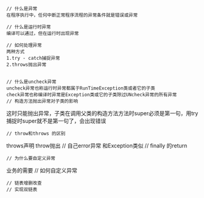     // 什么是异常
    在程序执行中，任何中断正常程序流程的异常条件就是错误或异常
    
    // 什么是运行时异常
    编译可以通过，但在运行时出现异常

    // 如何处理异常
    两种方式
    1.try - catch捕捉异常
    2.throws抛出异常


    // 什么是uncheck异常
    uncheck异常也称运行时异常都属于RunTimeException类或者它的子类
    check异常也称编译时异常是Exception类或它的子类除过UNcheck异常的所有异常
    // 构造方法抛出异常对子类的影响
这时只能抛出异常，子类在调用父类的构造方法方法时super必须是第一句，用try捕捉时super就不是第一句了，会出现错误
    
    // throw和throws 的区别
throws声明
throw抛出
    // 自己error异常
和Exception类似
    // finally 的return

    // 为什么要自定义异常
业务的需要
    // 如何自定义异常

    // 链表增删改查
    // 实现双链表









